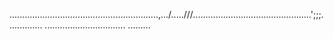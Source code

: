 ...........................................................,.../.....///...............................................';;;..............
................................
.........




